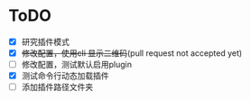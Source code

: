 # ToDO

- [x] 研究插件模式
- [x] ~~修改配置，使用cli 显示二维码~~(pull request not accepted yet)
- [ ] 修改配置，测试默认启用plugin
- [x] 测试命令行动态加载插件
- [ ] ​添加插件路径文件夹